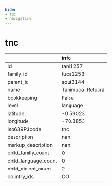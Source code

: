 ```yaml
---
hide:
- toc
- navigation
---
```

# tnc
|                      | info             |
|:---------------------|:-----------------|
| id                   | tani1257         |
| family_id            | tuca1253         |
| parent_id            | sout3144         |
| name                 | Tanimuca-Retuarã |
| bookkeeping          | False            |
| level                | language         |
| latitude             | -0.59023         |
| longitude            | -70.3853         |
| iso639P3code         | tnc              |
| description          | nan              |
| markup_description   | nan              |
| child_family_count   | 0                |
| child_language_count | 0                |
| child_dialect_count  | 2                |
| country_ids          | CO               |